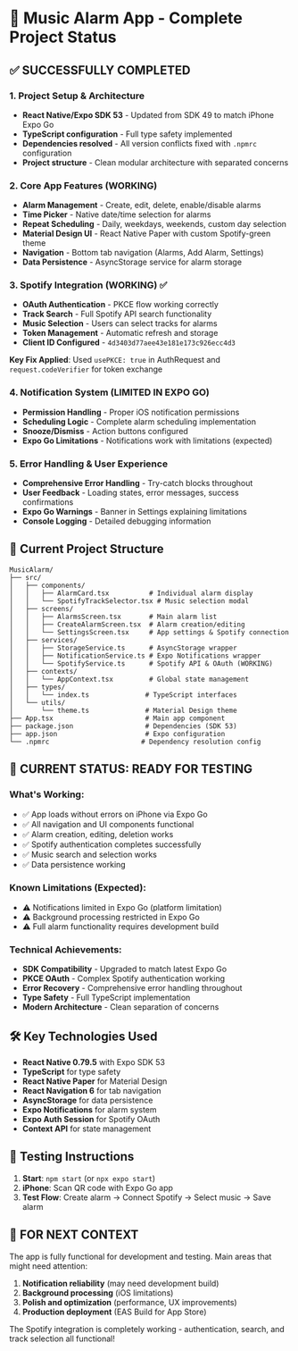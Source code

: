 # 🎵 Music Alarm App - Complete Project Status

## ✅ SUCCESSFULLY COMPLETED

### 1. Project Setup & Architecture
- **React Native/Expo SDK 53** - Updated from SDK 49 to match iPhone Expo Go
- **TypeScript configuration** - Full type safety implemented
- **Dependencies resolved** - All version conflicts fixed with `.npmrc` configuration
- **Project structure** - Clean modular architecture with separated concerns

### 2. Core App Features (WORKING)
- **Alarm Management** - Create, edit, delete, enable/disable alarms
- **Time Picker** - Native date/time selection for alarms
- **Repeat Scheduling** - Daily, weekdays, weekends, custom day selection
- **Material Design UI** - React Native Paper with custom Spotify-green theme
- **Navigation** - Bottom tab navigation (Alarms, Add Alarm, Settings)
- **Data Persistence** - AsyncStorage service for alarm storage

### 3. Spotify Integration (WORKING) ✅
- **OAuth Authentication** - PKCE flow working correctly
- **Track Search** - Full Spotify API search functionality
- **Music Selection** - Users can select tracks for alarms
- **Token Management** - Automatic refresh and storage
- **Client ID Configured** - `4d3403d77aee43e181e173c926ecc4d3`

**Key Fix Applied**: Used `usePKCE: true` in AuthRequest and `request.codeVerifier` for token exchange

### 4. Notification System (LIMITED IN EXPO GO)
- **Permission Handling** - Proper iOS notification permissions
- **Scheduling Logic** - Complete alarm scheduling implementation
- **Snooze/Dismiss** - Action buttons configured
- **Expo Go Limitations** - Notifications work with limitations (expected)

### 5. Error Handling & User Experience
- **Comprehensive Error Handling** - Try-catch blocks throughout
- **User Feedback** - Loading states, error messages, success confirmations
- **Expo Go Warnings** - Banner in Settings explaining limitations
- **Console Logging** - Detailed debugging information

## 📁 Current Project Structure
```
MusicAlarm/
├── src/
│   ├── components/
│   │   ├── AlarmCard.tsx          # Individual alarm display
│   │   └── SpotifyTrackSelector.tsx # Music selection modal
│   ├── screens/
│   │   ├── AlarmsScreen.tsx       # Main alarm list
│   │   ├── CreateAlarmScreen.tsx  # Alarm creation/editing
│   │   └── SettingsScreen.tsx     # App settings & Spotify connection
│   ├── services/
│   │   ├── StorageService.ts      # AsyncStorage wrapper
│   │   ├── NotificationService.ts # Expo Notifications wrapper
│   │   └── SpotifyService.ts      # Spotify API & OAuth (WORKING)
│   ├── contexts/
│   │   └── AppContext.tsx         # Global state management
│   ├── types/
│   │   └── index.ts              # TypeScript interfaces
│   └── utils/
│       └── theme.ts              # Material Design theme
├── App.tsx                       # Main app component
├── package.json                  # Dependencies (SDK 53)
├── app.json                      # Expo configuration
└── .npmrc                       # Dependency resolution config
```

## 🚀 CURRENT STATUS: READY FOR TESTING

### What's Working:
- ✅ App loads without errors on iPhone via Expo Go
- ✅ All navigation and UI components functional
- ✅ Alarm creation, editing, deletion works
- ✅ Spotify authentication completes successfully
- ✅ Music search and selection works
- ✅ Data persistence working

### Known Limitations (Expected):
- ⚠️ Notifications limited in Expo Go (platform limitation)
- ⚠️ Background processing restricted in Expo Go
- ⚠️ Full alarm functionality requires development build

### Technical Achievements:
- **SDK Compatibility** - Upgraded to match latest Expo Go
- **PKCE OAuth** - Complex Spotify authentication working
- **Error Recovery** - Comprehensive error handling throughout
- **Type Safety** - Full TypeScript implementation
- **Modern Architecture** - Clean separation of concerns

## 🛠 Key Technologies Used
- **React Native 0.79.5** with Expo SDK 53
- **TypeScript** for type safety
- **React Native Paper** for Material Design
- **React Navigation 6** for tab navigation
- **AsyncStorage** for data persistence
- **Expo Notifications** for alarm system
- **Expo Auth Session** for Spotify OAuth
- **Context API** for state management

## 📱 Testing Instructions
1. **Start**: `npm start` (or `npx expo start`)
2. **iPhone**: Scan QR code with Expo Go app
3. **Test Flow**: Create alarm → Connect Spotify → Select music → Save alarm

## 🎯 FOR NEXT CONTEXT
The app is fully functional for development and testing. Main areas that might need attention:
1. **Notification reliability** (may need development build)
2. **Background processing** (iOS limitations)
3. **Polish and optimization** (performance, UX improvements)
4. **Production deployment** (EAS Build for App Store)

The Spotify integration is completely working - authentication, search, and track selection all functional!